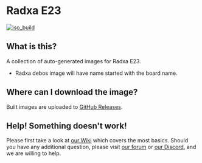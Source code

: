 # Radxa E23
[![iso_build](https://github.com/radxa-build/radxa-e23/workflows/Build/badge.svg)](https://github.com/radxa-build/radxa-e23/actions/workflows/build.yml)

## What is this?

A collection of auto-generated images for Radxa E23.

* Radxa debos image will have name started with the board name.

## Where can I download the image?

Built images are uploaded to [GitHub Releases](https://github.com/radxa-build/radxa-e23/releases/latest).

## Help! Something doesn't work!

Please first take a look at [our Wiki](https://wiki.radxa.com/Home) which covers the most basics.
Should you have any additional question, please visit [our forum](https://rock.sh/go) or [our Discord](https://rock.sh/go), and we are willing to help.
